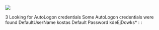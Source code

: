 ![](Maszyny/Windows/Optimum/Pasted%20image%2020210811140424.png)

3 Looking for AutoLogon credentials
Some AutoLogon credentials were found
DefaultUserName
kostas
Default Password
kdeEjDowks*
:
:
